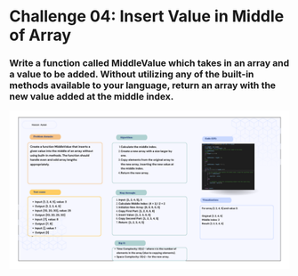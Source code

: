 
# Challenge 04: Insert Value in Middle of Array
### Write a function called MiddleValue which takes in an array and a value to be added. Without utilizing any of the built-in methods available to your language, return an array with the new value added at the middle index.
![Inser Middle Value White Board](insert-middle-value-white-board.PNG)